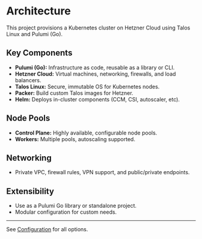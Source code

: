 # Architecture

This project provisions a Kubernetes cluster on Hetzner Cloud using Talos Linux and Pulumi (Go).

## Key Components

- **Pulumi (Go):** Infrastructure as code, reusable as a library or CLI.
- **Hetzner Cloud:** Virtual machines, networking, firewalls, and load balancers.
- **Talos Linux:** Secure, immutable OS for Kubernetes nodes.
- **Packer:** Build custom Talos images for Hetzner.
- **Helm:** Deploys in-cluster components (CCM, CSI, autoscaler, etc).

## Node Pools

- **Control Plane:** Highly available, configurable node pools.
- **Workers:** Multiple pools, autoscaling supported.

## Networking

- Private VPC, firewall rules, VPN support, and public/private endpoints.

## Extensibility

- Use as a Pulumi Go library or standalone project.
- Modular configuration for custom needs.

---
See [Configuration](configuration.md) for all options.
